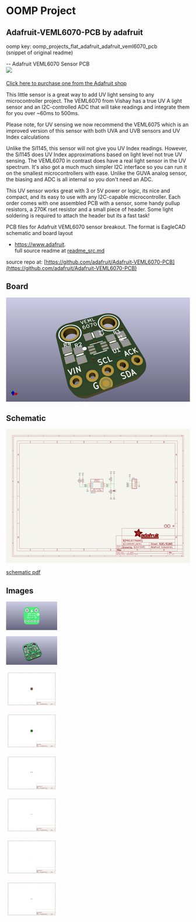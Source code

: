 # OOMP Project  
## Adafruit-VEML6070-PCB  by adafruit  
  
oomp key: oomp_projects_flat_adafruit_adafruit_veml6070_pcb  
(snippet of original readme)  
  
-- Adafruit VEML6070 Sensor PCB  
<a href="http://www.adafruit.com/products/2899"><img src="assets/image.jpg?raw=true" width="500px"><br/>  
Click here to purchase one from the Adafruit shop</a>  
  
This little sensor is a great way to add UV light sensing to any microcontroller project. The VEML6070 from Vishay has a true UV A light sensor and an I2C-controlled ADC that will take readings and integrate them for you over ~60ms to 500ms.  
  
Please note, for UV sensing we now recommend the VEML6075 which is an improved version of this sensor with both UVA and UVB sensors and UV Index calculations  
  
Unlike the Si1145, this sensor will not give you UV Index readings. However, the Si1145 does UV Index approximations based on light level not true UV sensing. The VEML6070 in contrast does have a real light sensor in the UV spectrum. It's also got a much much simpler I2C interface so you can run it on the smallest microcontrollers with ease. Unlike the GUVA analog sensor, the biasing and ADC is all internal so you don't need an ADC.  
  
This UV sensor works great with 3 or 5V power or logic, its nice and compact, and its easy to use with any I2C-capable microcontroller. Each order comes with one assembled PCB with a sensor, some handy pullup resistors, a 270K rset resistor and a small piece of header. Some light soldering is required to attach the header but its a fast task!  
  
PCB files for Adafruit VEML6070 sensor breakout. The format is EagleCAD schematic and board layout  
- https://www.adafruit.  
  full source readme at [readme_src.md](readme_src.md)  
  
source repo at: [https://github.com/adafruit/Adafruit-VEML6070-PCB](https://github.com/adafruit/Adafruit-VEML6070-PCB)  
## Board  
  
[![working_3d.png](working_3d_600.png)](working_3d.png)  
## Schematic  
  
[![working_schematic.png](working_schematic_600.png)](working_schematic.png)  
  
[schematic pdf](working_schematic.pdf)  
## Images  
  
[![working_3D_bottom.png](working_3D_bottom_140.png)](working_3D_bottom.png)  
  
[![working_3D_top.png](working_3D_top_140.png)](working_3D_top.png)  
  
[![working_assembly_page_01.png](working_assembly_page_01_140.png)](working_assembly_page_01.png)  
  
[![working_assembly_page_02.png](working_assembly_page_02_140.png)](working_assembly_page_02.png)  
  
[![working_assembly_page_03.png](working_assembly_page_03_140.png)](working_assembly_page_03.png)  
  
[![working_assembly_page_04.png](working_assembly_page_04_140.png)](working_assembly_page_04.png)  
  
[![working_assembly_page_05.png](working_assembly_page_05_140.png)](working_assembly_page_05.png)  
  
[![working_assembly_page_06.png](working_assembly_page_06_140.png)](working_assembly_page_06.png)  
